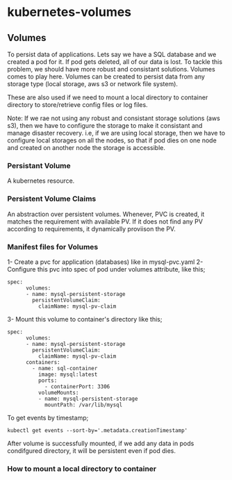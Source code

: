 # kubernetes-volumes

## Volumes
To persist data of applications. Lets say we have a SQL database and we created a pod for it. If pod gets deleted, all of our data is lost.
To tackle this problem, we should have more robust and consistant solutions. Volumes comes to play here.
Volumes can be created to persist data from any storage type (local storage, aws s3 or network file system).

These are also used if we need to mount a local directory to container directory to store/retrieve config files or log files.

Note: If we rae not using any robust and consistant storage solutions (aws s3), then we have to configure the storage to make it consistant and manage disaster recovery.
i.e, if we are using local storage, then we have to configure local storages on all the nodes, so that if pod dies on one node and created on another node the storage is accessible. 

### Persistant Volume
A kubernetes resource. 

### Persistent Volume Claims
An abstraction over persistent volumes. Whenever, PVC is created, it matches the requirement with available PV. If it does not find any PV according to requirements, it dynamically proviison the PV.

### Manifest files for Volumes
1- Create a pvc for application (databases) like in mysql-pvc.yaml
2- Configure this pvc into spec of pod under volumes attribute, like this;
```
spec:
      volumes: 
      - name: mysql-persistent-storage
        persistentVolumeClaim:
          claimName: mysql-pv-claim
```

3- Mount this volume to container's directory like this;
```
spec:
      volumes: 
      - name: mysql-persistent-storage
        persistentVolumeClaim:
          claimName: mysql-pv-claim
      containers:
        - name: sql-container
          image: mysql:latest
          ports:
            - containerPort: 3306
          volumeMounts:
          - name: mysql-persistent-storage
            mountPath: /var/lib/mysql
```

To get events by timestamp;
```
kubectl get events --sort-by='.metadata.creationTimestamp'
```

After volume is successfully mounted, if we add any data in pods condifgured directory, it will be persistent even if pod dies.

### How to mount a local directory to container